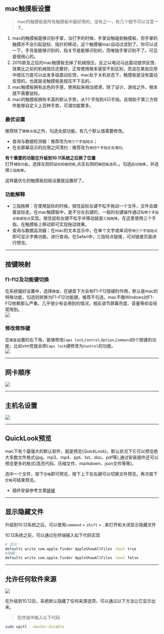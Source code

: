## mac触摸板设置

> mac的触摸板是所有触摸板中最好用的，没有之一，有几个细节可以注意一下。

1. mac的触摸板能够识别手掌，当打字的时候，手掌会触碰到触摸板，但手掌的触摸并不会引起鼠标、指针的移动，这个触摸被mac自动过滤到了。你可以试一下，手背是能够识别的，指关节是能够识别的，而唯独手掌识别不了。可见是很用心的。
2. 2015款及之后的mac触摸板去掉了机械按压，反之以电动马达震动提供反馈，效果比之前的机械按压还要好。正常使用根本感受不到区别，而且在某些应用中按压力度可以出发多级震动反馈，mac处于关机状态下，触摸板是没有震动反馈的，也就是说触摸板是按压不下去的。
3. mac触摸板拥有出色的手感，使用起来相当顺滑，除了设计、游戏之外，根本就不需要鼠标。
4. mac的触摸板拥有丰富的默认手势，从1个手指到4只手指。且借助于第三方软件能够自定义上百种手势，可谓功能繁多。

### 最优设置

推荐除了`静默点按`之外，勾选全部功能，有几个默认值需要修改。

* 查询与数据检测器：推荐改为`用三个手指轻点`；
* 在全屏幕显示的应用之间清扫：推荐改为`用四个手指左右清扫`;

**有个重要的功能在升级到10.11系统之后换了位置**  
打开`辅助功能`，选择左侧的`鼠标和触控板`,点击右侧的`触控板选项…`，勾选`启动拖移`，并选择`三指拖移`。

这样最优化的触摸板初级设置就设置好了。

### 功能解释

* 三指拖移：在使用鼠标的时候，按住鼠标左键不松手拖动一个文件，文件会跟着鼠标走。在mac触摸板中，是不分左右键的，一般的右键操作通过`有两个手指点按或轻点`实现。按住鼠标左键不松手并移动就是`三指拖移`，在这里使用三个手指，在触摸板上移动即可实现拖动效果。
* 查询与数据监测器：在mac的文本显示中，在单个文字或单词中`用三个手指轻点`即可显示字典功能，进行查询。在Safari中，三指轻点链接，可对链接页面进行预览。

---
## 按键映射
### f1-f12及功能键切换
在系统偏好设置中，选择`键盘`，在键盘下方会有F1-F12按键的作用，默认是mac的特殊功能，勾选则转换为F1-F12功能键。推荐不勾选，mac不像Windows对F1-F12依赖那么严重。几乎很少有会用到的情况，相反调节屏幕亮度、音量等却会经常用到。  
![](/assets/mac_key1.jpg)

### 修改修饰键
在`键盘`设置的右下角，能够修改`Caps lock`,`Control`,`Option`,`Command`四个按键的功能，比如vim党就会把`Caps lock`键修改为`Control`的功能。  
![](/assets/mac_setting2.jpg)

---
## 网卡顺序
![](/assets/mac_setting3.jpg)

---
## 主机名设置
![](/assets/mac_setting4.jpg)

---
## QuickLook预览
mac下有个最强大的默认软件，就是预览(QuickLook)，默认状况下它可以预览绝大多数文件格式(jpg、mp3、mp4、ppt、txt、doc、pdf等),通过安装插件还可以预览更多的格式(高亮代码、压缩文件、markdown、json文件等等)。

选中一个文件，按下`空格`即可预览，按下上下左右键可以切换文件预览。再次按下`空格`可结束预览。
- 插件安装参考文章[链接](http://sspai.com/31927)

---
## 显示隐藏文件
升级到10.12系统之后，可以使用`command` + `shift` + `.`来打开和关闭显示隐藏文件

10.12系统之前，可以通过在终端输入如下代码实现

```bash
# 显示：
defaults write com.apple.finder AppleShowAllFiles -bool true
#隐藏：
defaults write com.apple.finder AppleShowAllFiles -bool false
```

---
## 允许任何软件来源
![](/assets/mac_setting5.jpg)

在升级到10.12后，系统默认隐藏了任何来源选项，可以通过以下方法让它显示出来。

> 在终端中输入以下代码

```bash
sudo spctl --master-disable
```



